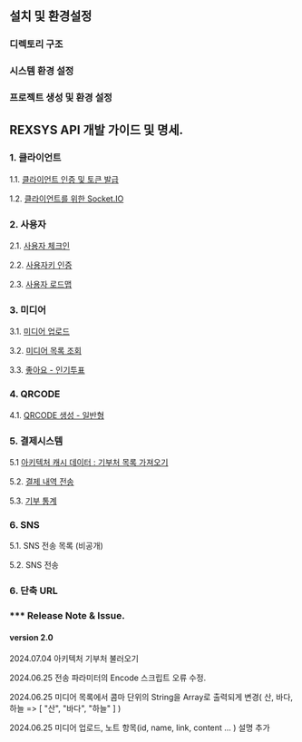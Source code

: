 
## 설치 및 환경설정

### 디렉토리 구조

### 시스템 환경 설정
### 프로젝트 생성 및 환경 설정

## REXSYS API 개발 가이드 및 명세.

### 1. 클라이언트

1.1. [클라이언트 인증 및 토큰 발급](https://github.com/digimixnet2/rexsys.docs/blob/main/api/api.client.certificate.md)

1.2. [클라이언트를 위한 Socket.IO](https://github.com/digimixnet2/rexsys.docs/blob/main/api/api.client.socketio.md)

### 2. 사용자

2.1. [사용자 체크인](https://github.com/digimixnet2/rexsys.docs/blob/main/api/api.user.checkin.md)

2.2. [사용자키 인증](https://github.com/digimixnet2/rexsys.docs/blob/main/api/api.user.certificate.md)

2.3. [사용자 로드맵](https://github.com/digimixnet2/rexsys.docs/blob/main/api/api.user_roadmap.md)


### 3. 미디어

3.1. [미디어 업로드](https://github.com/digimixnet2/rexsys.docs/blob/main/api/api.media.upload.md)

3.2. [미디어 목록 조회](https://github.com/digimixnet2/rexsys.docs/blob/main/api/api.media.list.md)

3.3. [좋아요 - 인기투표](https://github.com/digimixnet2/rexsys.docs/blob/main/api/api.media.like.md)

### 4. QRCODE

4.1. [QRCODE 생성 - 일반형](https://github.com/digimixnet2/rexsys.docs/blob/main/api/api.qrcode.maker.noraml.md)


### 5. 결제시스템

5.1  [아키텍처 캐시 데이터 : 기부처 목록 가져오기](https://github.com/digimixnet2/rexsys.docs/blob/main/api/api.architecture.cache.md)

5.2. [결제 내역 전송](https://github.com/digimixnet2/rexsys.docs/blob/main/api/api.payment.process.md)

5.3. [기부 통계](https://github.com/digimixnet2/rexsys.docs/blob/main/api/api.payment.statistics.md)


### 6. SNS

5.1. SNS 전송 목록 (비공개)

5.2. SNS 전송
  
### 6. 단축 URL



### *** Release Note & Issue.

#### version 2.0

2024.07.04 아키텍처 기부처 불러오기

2024.06.25 전송 파라미터의 Encode 스크립트 오류 수정.

2024.06.25 미디어 목록에서 콤마 단위의 String을 Array로 출력되게 변경( 산, 바다, 하늘 => [ "산", "바다", "하늘" ] )

2024.06.25 미디어 업로드, 노트 항목(id, name, link, content ... ) 설명 추가



